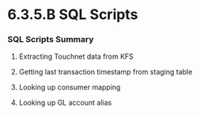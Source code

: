 # 6.3.5.B SQL Scripts

### SQL Scripts Summary

1. Extracting Touchnet data from KFS
   [](./1-extract-kfs-data.sql ':include')

2. Getting last transaction timestamp from staging table
   [](./2-get-staging-timestamp.sql ':include')

3. Looking up consumer mapping
   [](./3-consumer-mapping-lookup.sql ':include')

4. Looking up GL account alias
   [](./4-gl-account-alias-lookup.sql ':include')
